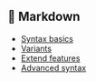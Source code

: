 ## 📝 Markdown

- [Syntax basics](/./markdown/syntax-basics.md)
- [Variants](/markdown/markdown-variants.md)
- [Extend features](/markdown/extend-markdown-features.md)
- [Advanced syntax](/markdown/advanced-markdown-syntax.md)
